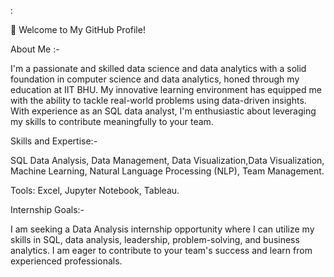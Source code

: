 :

👋 Welcome to My GitHub Profile!

About Me :-

I'm a passionate and skilled data science and data analytics with a solid foundation in computer science and data analytics, honed through my education at IIT BHU. My innovative learning environment has equipped me with the ability to tackle real-world problems using data-driven insights. With experience as an SQL data analyst, I'm enthusiastic about leveraging my skills to contribute meaningfully to your team.



Skills and Expertise:-

SQL Data Analysis, Data Management, Data Visualization,Data Visualization, Machine Learning, Natural Language Processing (NLP), Team Management.

Tools: Excel, Jupyter Notebook, Tableau.



Internship Goals:-

I am seeking a Data Analysis internship opportunity where I can utilize my skills in SQL, data analysis, leadership, problem-solving, and business analytics. I am eager to contribute to your team's success and learn from experienced professionals.

